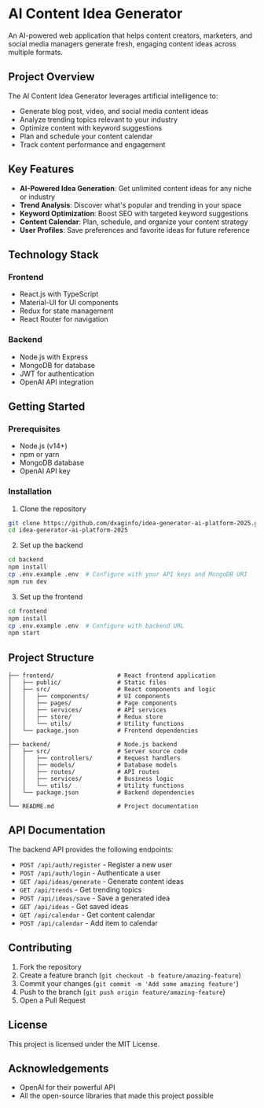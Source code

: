 # AI Content Idea Generator

An AI-powered web application that helps content creators, marketers, and social media managers generate fresh, engaging content ideas across multiple formats.

## Project Overview

The AI Content Idea Generator leverages artificial intelligence to:

- Generate blog post, video, and social media content ideas
- Analyze trending topics relevant to your industry
- Optimize content with keyword suggestions
- Plan and schedule your content calendar
- Track content performance and engagement

## Key Features

- **AI-Powered Idea Generation**: Get unlimited content ideas for any niche or industry
- **Trend Analysis**: Discover what's popular and trending in your space
- **Keyword Optimization**: Boost SEO with targeted keyword suggestions
- **Content Calendar**: Plan, schedule, and organize your content strategy
- **User Profiles**: Save preferences and favorite ideas for future reference

## Technology Stack

### Frontend
- React.js with TypeScript
- Material-UI for UI components
- Redux for state management
- React Router for navigation

### Backend
- Node.js with Express
- MongoDB for database
- JWT for authentication
- OpenAI API integration

## Getting Started

### Prerequisites
- Node.js (v14+)
- npm or yarn
- MongoDB database
- OpenAI API key

### Installation

1. Clone the repository
```bash
git clone https://github.com/dxaginfo/idea-generator-ai-platform-2025.git
cd idea-generator-ai-platform-2025
```

2. Set up the backend
```bash
cd backend
npm install
cp .env.example .env  # Configure with your API keys and MongoDB URI
npm run dev
```

3. Set up the frontend
```bash
cd frontend
npm install
cp .env.example .env  # Configure with backend URL
npm start
```

## Project Structure

```
├── frontend/                  # React frontend application
│   ├── public/                # Static files
│   ├── src/                   # React components and logic
│   │   ├── components/        # UI components
│   │   ├── pages/             # Page components
│   │   ├── services/          # API services
│   │   ├── store/             # Redux store
│   │   └── utils/             # Utility functions
│   └── package.json           # Frontend dependencies
│
├── backend/                   # Node.js backend
│   ├── src/                   # Server source code
│   │   ├── controllers/       # Request handlers
│   │   ├── models/            # Database models
│   │   ├── routes/            # API routes
│   │   ├── services/          # Business logic
│   │   └── utils/             # Utility functions
│   └── package.json           # Backend dependencies
│
└── README.md                  # Project documentation
```

## API Documentation

The backend API provides the following endpoints:

- `POST /api/auth/register` - Register a new user
- `POST /api/auth/login` - Authenticate a user
- `GET /api/ideas/generate` - Generate content ideas
- `GET /api/trends` - Get trending topics
- `POST /api/ideas/save` - Save a generated idea
- `GET /api/ideas` - Get saved ideas
- `GET /api/calendar` - Get content calendar
- `POST /api/calendar` - Add item to calendar

## Contributing

1. Fork the repository
2. Create a feature branch (`git checkout -b feature/amazing-feature`)
3. Commit your changes (`git commit -m 'Add some amazing feature'`)
4. Push to the branch (`git push origin feature/amazing-feature`)
5. Open a Pull Request

## License

This project is licensed under the MIT License.

## Acknowledgements

- OpenAI for their powerful API
- All the open-source libraries that made this project possible